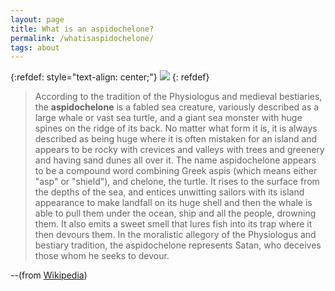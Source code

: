 ```yaml
---
layout: page
title: What is an aspidochelone?
permalink: /whatisaspidochelone/
tags: about
---
```

{:refdef: style="text-align: center;"}
![](https://upload.wikimedia.org/wikipedia/commons/thumb/2/25/Two_Fishermen_on_an_Aspidochelone%2C_c._1270_%28cropped%29.JPG/460px-Two_Fishermen_on_an_Aspidochelone%2C_c._1270_%28cropped%29.JPG)
{: refdef}

> According to the tradition of the Physiologus and medieval bestiaries, the **aspidochelone** is a fabled sea creature, variously described as a large whale or vast sea turtle, and a giant sea monster with huge spines on the ridge of its back. No matter what form it is, it is always described as being huge where it is often mistaken for an island and appears to be rocky with crevices and valleys with trees and greenery and having sand dunes all over it. The name aspidochelone appears to be a compound word combining Greek aspis (which means either "asp" or "shield"), and chelone, the turtle. It rises to the surface from the depths of the sea, and entices unwitting sailors with its island appearance to make landfall on its huge shell and then the whale is able to pull them under the ocean, ship and all the people, drowning them. It also emits a sweet smell that lures fish into its trap where it then devours them. In the moralistic allegory of the Physiologus and bestiary tradition, the aspidochelone represents Satan, who deceives those whom he seeks to devour.

--(from [Wikipedia](https://en.wikipedia.org/wiki/Aspidochelone))